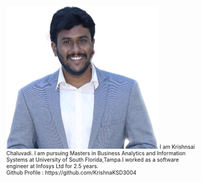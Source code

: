 <img src = https://github.com/KrishnaKSD3004/Introduction/blob/5fc99bc6cb4d32fdd57acaf57a649d4ff1fa9cac/WhatsApp%20Image%202023-04-20%20at%2023.37.31.jpg width = 400>
I am Krishnsai Chaluvadi. I am pursuing Masters in Business Analytics and Information Systems at University of South Florida,Tampa.I worked as a software engineer at Infosys Ltd for 2.5 years.<br>
Github Profile : https://github.com/KrishnaKSD3004
